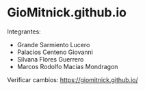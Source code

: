 # GioMitnick.github.io

Integrantes:
- Grande Sarmiento Lucero
- Palacios Centeno Giovanni
- Silvana Flores Guerrero
- Marcos Rodolfo Macias Mondragon

Verificar cambios: https://giomitnick.github.io/
